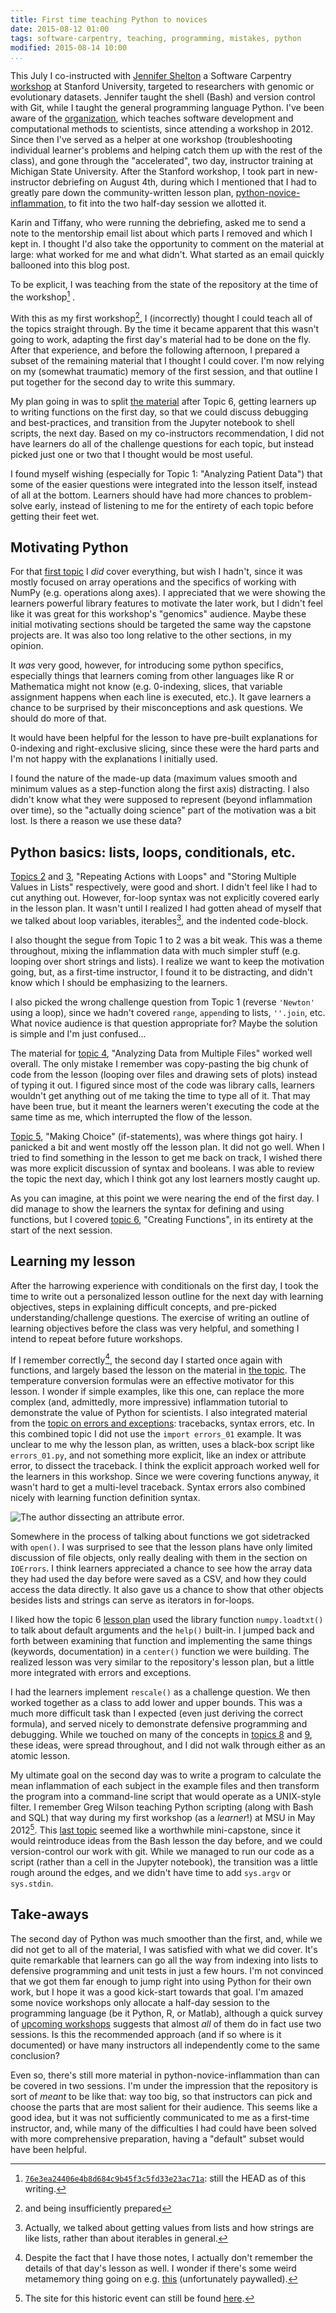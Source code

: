 ```yaml
---
title: First time teaching Python to novices
date: 2015-08-12 01:00
tags: software-carpentry, teaching, programming, mistakes, python
modified: 2015-08-14 10:00
...
```


This July I co-instructed with [Jennifer Shelton][shelton]
a Software Carpentry [workshop][workshop-page] at Stanford University,
targeted to researchers with genomic or evolutionary datasets.
Jennifer taught the shell (Bash) and version control with Git,
while I taught the general programming language Python.
I've been aware of the [organization][swc-site], which teaches software
development and computational methods to scientists, since attending a
workshop in 2012.
Since then I've served as a helper at one workshop
(troubleshooting individual learner's problems and helping catch them up with
the rest of the class),
and gone through the "accelerated", two day, instructor training at Michigan
State University.
After the Stanford workshop, I took part in new-instructor debriefing
on August 4th, during which I mentioned that I had to greatly pare down the
community-written lesson plan, [python-novice-inflammation][python-lesson],
to fit into the two half-day session we allotted it.

[shelton]: https://impactstory.org/JenniferShelton

[swc-site]: http://software-carpentry.org/

[python-lesson]: http://swcarpentry.github.io/python-novice-inflammation/

[workshop-page]: http://i5k-kinbre-script-share.github.io/2015-07-23-stanford/

Karin and Tiffany, who were running the debriefing, asked me to send a note
to the mentorship email list about which parts I removed and which I kept in.
I thought I'd also take the opportunity to comment on the material at large:
what worked for me and what didn't.
What started as an email quickly ballooned into this blog post.

To be explicit, I was teaching from the state of the repository at the time of
the workshop[^repo-state] .

[^repo-state]: [`76e3ea24406e4b8d684c9b45f3c5fd33e23ac71a`][commit]: still the
    HEAD as of this writing.

[commit]: https://github.com/swcarpentry/python-novice-inflammation/tree/76e3ea24406e4b8d684c9b45f3c5fd33e23ac71a

With this as my first workshop[^unprepared], I (incorrectly) thought
I could teach all of the topics straight through.
By the time it became apparent that this wasn't going to work,
adapting the first day's material had to be done on the fly.
After that experience, and
before the following afternoon,
I prepared a subset of the remaining material that I thought I could cover.
I'm now relying on my (somewhat traumatic) memory of the first session,
and that outline I put together for the second day to write this summary.

[^unprepared]: and being insufficiently prepared

My plan going in was to split [the material][python-topics] after Topic 6,
getting learners up to writing functions on the first day,
so that we could discuss debugging and best-practices,
and transition from the Jupyter notebook to shell scripts, the next day.
Based on my co-instructors recommendation,
I did not have learners do all of the challenge questions for each topic,
but instead picked just one or two that I thought would be most useful.

[python-topics]: http://swcarpentry.github.io/python-novice-inflammation/index.html#topics

I found myself wishing (especially for Topic 1: "Analyzing Patient Data") that
some of the easier questions were integrated into the lesson itself, instead of
all at the bottom.
Learners should have had more chances to problem-solve early, instead of
listening to me for the entirety of each topic before getting their feet wet.

## Motivating Python ##

For that [first topic][topic-1] I _did_ cover everything, but wish I hadn't,
since it was mostly focused on array operations and the specifics of working
with NumPy (e.g. operations along axes).
I appreciated that we were showing the learners powerful library features to
motivate the later work, but I didn't feel like it was great for this
workshop's "genomics" audience.
Maybe these initial motivating sections should be targeted the same way the
capstone projects are.
It was also too long relative to the other sections, in my opinion.

[topic-1]: http://swcarpentry.github.io/python-novice-inflammation/01-numpy.html

It _was_ very good, however, for introducing some python specifics, especially
things that learners coming from other languages like R or Mathematica might
not know (e.g. 0-indexing, slices, that variable assignment happens when each
line is executed, etc.).
It gave learners a chance to be surprised by their misconceptions and ask
questions.
We should do more of that.

It would have been helpful for the lesson to have pre-built explanations for
0-indexing and right-exclusive slicing, since these were the hard parts and I'm
not happy with the explanations I initially used.

I found the nature of the made-up data (maximum values smooth and minimum
values as a step-function along the first axis) distracting.
I also didn't know what they were supposed to represent (beyond inflammation
over time), so the "actually doing science" part of the motivation was a bit
lost.
Is there a reason we use these data?

## Python basics: lists, loops, conditionals, etc. ##

[Topics 2][topic-2] and [3][topic-3], "Repeating Actions with Loops" and
"Storing Multiple Values in Lists" respectively, were good and short.
I didn't feel like I had to cut anything out.
However, for-loop syntax was not explicitly covered early in the lesson plan.
It wasn't until I realized I had gotten ahead of myself that we talked about
loop variables, iterables[^iterables], and the indented code-block.


[topic-2]: http://swcarpentry.github.io/python-novice-inflammation/02-loop.html

[topic-3]: http://swcarpentry.github.io/python-novice-inflammation/03-lists.html

[^iterables]: Actually, we talked about getting values from lists and how
    strings are like lists, rather than about iterables in general.

I also thought the segue from Topic 1 to 2 was a bit weak.
This was a theme throughout, mixing the inflammation data with much simpler
stuff (e.g. looping over short strings and lists).
I realize we want to keep the motivation going, but, as a first-time
instructor, I found it to be distracting, and didn't know which I should be
emphasizing to the learners.

I also picked the wrong challenge question from Topic 1 (reverse `'Newton'`
using a loop), since we hadn't covered `range`, `append`ing to lists,
`''.join`, etc.
What novice audience is that question appropriate for?
Maybe the solution is simple and I'm just confused...

The material for [topic 4][topic-4], "Analyzing Data from Multiple Files"
worked well overall.
The only mistake I remember was copy-pasting the big chunk of code from the
lesson (looping over files and drawing sets of plots) instead of typing it out.
I figured since most of the code was library calls, learners wouldn't get
anything out of me taking the time to type all of it.
That may have been true, but it meant the learners weren't executing the code
at the
same time as me, which interrupted the flow of the lesson.

[topic-4]: http://swcarpentry.github.io/python-novice-inflammation/04-files.html

[Topic 5][topic-5], "Making Choice" (if-statements), was where things got
hairy.
I panicked a bit and went mostly off the lesson plan.
It did not go well.
When I tried to find something in the lesson to get me back on track,
I wished there was more explicit discussion of syntax and booleans.
I was able to review the topic the next day, which I think got any lost
learners
mostly caught up.

[topic-5]: http://swcarpentry.github.io/python-novice-inflammation/05-cond.html

As you can imagine, at this point we were nearing the end of the first day.
I did manage to show the learners the syntax for defining and using functions,
but I covered [topic 6][topic-6], "Creating Functions", in its entirety at the
start of the next
session.

[topic-6]: http://swcarpentry.github.io/python-novice-inflammation/06-func.html


## Learning my lesson ##

After the harrowing experience with conditionals on the first day, I took the
time to write out a personalized lesson outline for the next day with learning
objectives, steps in explaining difficult concepts, and pre-picked
understanding/challenge questions.
The exercise of writing an outline of learning objectives before the class was
very helpful, and something I intend to repeat before future workshops.

If I remember correctly[^metamemory], the second day I started once again with
functions, and largely based the lesson on the material in
[the topic][topic-6].
The temperature conversion formulas were an effective motivator for this
lesson.
I wonder if simple examples, like this one, can replace the more complex
(and, admittedly, more impressive)
inflammation tutorial to demonstrate the value of Python for scientists.
I also integrated material from the [topic on errors and exceptions][topic-7]:
tracebacks, syntax errors, etc.
In this combined topic I did not use the `import errors_01` example.
It was unclear to me why the lesson plan, as written, uses a black-box script
like `errors_01.py`, and not something more explicit, like an index or
attribute error, to dissect the traceback.
I think the explicit approach worked well for the learners in this workshop.
Since we were covering functions anyway, it wasn't hard to get a multi-level
traceback.
Syntax errors also combined nicely with learning function definition syntax.

[topic-7]: http://swcarpentry.github.io/python-novice-inflammation/07-errors.html

[^metamemory]: Despite the fact that I have those notes, I actually don't
    remember the details of that day's lesson as well.
    I wonder if there's some weird metamemory thing going on
    e.g. [this][google-memory] (unfortunately paywalled).

[google-memory]: http://www.sciencemag.org/content/333/6043/776.abstract



![The author dissecting an attribute error.[^photo-credit]][attribute-error]



[attribute-error]: {filename}/static/images/swc-stanford-byron.jpg

[^photo-credit]: Photo credit: Amy Hodge ([CC-BY][cc-by])

[cc-by]: https://creativecommons.org/licenses/by/2.0/

Somewhere in the process of talking about functions we got sidetracked with
`open()`.
I was surprised to see that the lesson plans have only limited discussion of
file objects, only really dealing with them in the section on `IOErrors`.
I think learners appreciated a chance to see how the array data they had used
the day before were saved as a CSV,
and how they could access the data directly.
It also gave us a chance to show that other objects besides lists and strings
can serve as iterators in for-loops.

I liked how the topic 6 [lesson plan][topic-6-defaults] used the library
function `numpy.loadtxt()` to talk about default arguments and the `help()`
built-in.
I jumped back and forth between examining that function and implementing
the same things (keywords, documentation) in a `center()` function we were
building.
The realized lesson was very similar to the repository's lesson plan,
but a little more integrated with errors and exceptions.

[topic-6-defaults]: http://swcarpentry.github.io/python-novice-inflammation/06-func.html#defining-defaults

I had the learners implement `rescale()` as a challenge question.
We then worked together as a class to add lower and upper bounds.
This was a much more difficult task than I expected
(even just deriving the correct formula),
and served nicely to demonstrate defensive programming and debugging.
While we touched on many of the concepts in [topics 8][topic-8] and
[9][topic-9],
these ideas, were spread throughout,
and I did not walk through either as an atomic lesson.

[topic-8]: http://swcarpentry.github.io/python-novice-inflammation/08-defensive.html

[topic-9]: http://swcarpentry.github.io/python-novice-inflammation/09-debugging.html

My ultimate goal on the second day was to write a program to calculate
the mean inflammation of each subject in the example files and then
transform the program into a command-line script that would operate as a
UNIX-style filter.
I remember Greg Wilson teaching Python scripting (along with Bash and SQL)
that way during my first workshop (as a _learner_!) at MSU
in May 2012[^swc-msu].
This [last topic][topic-10] seemed like a worthwhile mini-capstone,
since it would reintroduce ideas from the Bash lesson the day before,
and we could version-control our work with git.
While we managed to run our code as a script (rather than a cell in the
Jupyter notebook), the transition was a little rough around the edges, and we
didn't have time to add `sys.argv` or `sys.stdin`.

[^swc-msu]: The site for this historic event can still be found
    [here][msu-site].

[msu-site]: https://web.archive.org/web/20120514195748/http://software-carpentry.org/boot-camps/michigan-state-university-may-2012/

[topic-10]: http://swcarpentry.github.io/python-novice-inflammation/10-cmdline.html

## Take-aways ##

The second day of Python was much smoother than the first, and, while we
did not get to all of the material, I was satisfied with what we did cover.
It's quite remarkable that learners can go all the way from indexing into lists
to defensive programming and unit tests in just a few hours.
I'm not convinced that we got them far enough to jump right into using Python
for their own work, but I hope it was a good kick-start towards that goal.
I'm amazed some novice workshops only allocate a half-day session to the
programming language (be it Python, R, or Matlab),
although a quick survey of [upcoming workshops][upcoming] suggests that almost
_all_ of them do in fact use two sessions.
Is this the recommended approach (and if so where is it documented)
or have many instructors all independently come to the same conclusion?

[upcoming]: http://software-carpentry.org/workshops/index.html#future

Even so, there's still more material in python-novice-inflammation
than can be covered in two sessions.
I'm under the impression that the repository is sort of _meant_ to be like
that: way too big, so that instructors can pick and choose the parts that are
most salient for their audience.
This seems like a good idea, but
it was not sufficiently communicated to me as a first-time instructor,
and, while many of the difficulties I had could have been solved with more
comprehensive preparation,
having a "default" subset would have been helpful.
